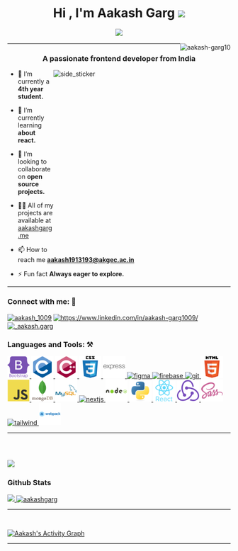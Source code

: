 <h1 align="center">Hi , I'm Aakash Garg <img src="https://media.giphy.com/media/hvRJCLFzcasrR4ia7z/giphy.gif" width="35"></h1>
<p align="center">
  <a href="https://github.com/DenverCoder1/readme-typing-svg"><img src="https://readme-typing-svg.herokuapp.com?lines=Information+Technology+Student;Web+Devloper;DS%20|%20Algorithms%20|%20OOP%20;Always%20learning%20new%20things&center=true&width=500&height=50"></a>
</p>

 <img align="right" src="https://komarev.com/ghpvc/?username=aakash-garg10&label=Profile%20views&color=0e75b6&style=flat-square" alt="aakash-garg10" />

<hr>

<h3 align="center">A passionate frontend developer from India</h3>

<img align="right" width=400px height=400px alt="side_sticker" src="https://github.com/Adam-pw/Adam-pw/blob/main/animation_500_kxa883sd.gif" />


- 🔭 I’m currently a **4th year student.**

- 🌱 I’m currently learning **about react.**

- 👯 I’m looking to collaborate on **open source projects.**

- 👨‍💻 All of my projects are available at [aakashgarg.me](aakashgarg.me)

- 📫 How to reach me **aakash1913193@akgec.ac.in**

- ⚡ Fun fact **Always eager to explore.**
<hr>

<h3 align="left">Connect with me: 🤝</h3>
<p align="left">
<a href="https://twitter.com/aakash_1009" target="blank"><img align="center" src="https://raw.githubusercontent.com/rahuldkjain/github-profile-readme-generator/master/src/images/icons/Social/twitter.svg" alt="aakash_1009" height="30" width="40" /></a>
<a href="https://linkedin.com/in/https://www.linkedin.com/in/aakash-garg1009/" target="blank"><img align="center" src="https://raw.githubusercontent.com/rahuldkjain/github-profile-readme-generator/master/src/images/icons/Social/linked-in-alt.svg" alt="https://www.linkedin.com/in/aakash-garg1009/" height="30" width="40" /></a>
<a href="https://instagram.com/_aakash.garg" target="blank"><img align="center" src="https://raw.githubusercontent.com/rahuldkjain/github-profile-readme-generator/master/src/images/icons/Social/instagram.svg" alt="_aakash.garg" height="30" width="40" /></a>
</p>

<h3 align="left">Languages and Tools: ⚒️</h3>
<p align="left"> <a href="https://getbootstrap.com" target="_blank" rel="noreferrer"> <img src="https://raw.githubusercontent.com/devicons/devicon/master/icons/bootstrap/bootstrap-plain-wordmark.svg" alt="bootstrap" width="50" height="50"/> </a> <a href="https://www.cprogramming.com/" target="_blank" rel="noreferrer"> <img src="https://raw.githubusercontent.com/devicons/devicon/master/icons/c/c-original.svg" alt="c" width="50" height="50"/> </a> <a href="https://www.w3schools.com/cpp/" target="_blank" rel="noreferrer"> <img src="https://raw.githubusercontent.com/devicons/devicon/master/icons/cplusplus/cplusplus-original.svg" alt="cplusplus" width="50" height="50"/> </a> <a href="https://www.w3schools.com/css/" target="_blank" rel="noreferrer"> <img src="https://raw.githubusercontent.com/devicons/devicon/master/icons/css3/css3-original-wordmark.svg" alt="css3" width="50" height="50"/> </a> <a href="https://expressjs.com" target="_blank" rel="noreferrer"> <img src="https://raw.githubusercontent.com/devicons/devicon/master/icons/express/express-original-wordmark.svg" alt="express" width="50" height="50"/> </a> <a href="https://www.figma.com/" target="_blank" rel="noreferrer"> <img src="https://www.vectorlogo.zone/logos/figma/figma-icon.svg" alt="figma" width="50" height="50"/> </a> <a href="https://firebase.google.com/" target="_blank" rel="noreferrer"> <img src="https://www.vectorlogo.zone/logos/firebase/firebase-icon.svg" alt="firebase" width="40" height="50"/> </a> <a href="https://git-scm.com/" target="_blank" rel="noreferrer"> <img src="https://www.vectorlogo.zone/logos/git-scm/git-scm-icon.svg" alt="git" width="40" height="50"/> </a> <a href="https://www.w3.org/html/" target="_blank" rel="noreferrer"> <img src="https://raw.githubusercontent.com/devicons/devicon/master/icons/html5/html5-original-wordmark.svg" alt="html5" width="50" height="50"/> </a> <a href="https://developer.mozilla.org/en-US/docs/Web/JavaScript" target="_blank" rel="noreferrer"> <img src="https://raw.githubusercontent.com/devicons/devicon/master/icons/javascript/javascript-original.svg" alt="javascript" width="50" height="50"/> </a> <a href="https://www.mongodb.com/" target="_blank" rel="noreferrer"> <img src="https://raw.githubusercontent.com/devicons/devicon/master/icons/mongodb/mongodb-original-wordmark.svg" alt="mongodb" width="50" height="50"/> </a> <a href="https://www.mysql.com/" target="_blank" rel="noreferrer"> <img src="https://raw.githubusercontent.com/devicons/devicon/master/icons/mysql/mysql-original-wordmark.svg" alt="mysql" width="50" height="50"/> </a> <a href="https://nextjs.org/" target="_blank" rel="noreferrer"> <img src="https://cdn.worldvectorlogo.com/logos/nextjs-2.svg" alt="nextjs" width="50" height="50"/> </a> <a href="https://nodejs.org" target="_blank" rel="noreferrer"> <img src="https://raw.githubusercontent.com/devicons/devicon/master/icons/nodejs/nodejs-original-wordmark.svg" alt="nodejs" width="50" height="50"/> </a> <a href="https://www.python.org" target="_blank" rel="noreferrer"> <img src="https://raw.githubusercontent.com/devicons/devicon/master/icons/python/python-original.svg" alt="python" width="50" height="50"/> </a> <a href="https://reactjs.org/" target="_blank" rel="noreferrer"> <img src="https://raw.githubusercontent.com/devicons/devicon/master/icons/react/react-original-wordmark.svg" alt="react" width="50" height="50"/> </a> <a href="https://redux.js.org" target="_blank" rel="noreferrer"> <img src="https://raw.githubusercontent.com/devicons/devicon/master/icons/redux/redux-original.svg" alt="redux" width="50" height="50"/> </a> <a href="https://sass-lang.com" target="_blank" rel="noreferrer"> <img src="https://raw.githubusercontent.com/devicons/devicon/master/icons/sass/sass-original.svg" alt="sass" width="50" height="50"/> </a> <a href="https://tailwindcss.com/" target="_blank" rel="noreferrer"> <img src="https://www.vectorlogo.zone/logos/tailwindcss/tailwindcss-icon.svg" alt="tailwind" width="50" height="50"/> </a> <a href="https://webpack.js.org" target="_blank" rel="noreferrer"> <img src="https://raw.githubusercontent.com/devicons/devicon/d00d0969292a6569d45b06d3f350f463a0107b0d/icons/webpack/webpack-original-wordmark.svg" alt="webpack" width="50" height="50"/> </a> </p>


<hr>

<br>

## 
<img src="https://media.giphy.com/media/iY8CRBdQXODJSCERIr/giphy.gif" width="30px"> <h3>Github Stats</h3>

<a href="https://github.com/aakash-garg10">
  
  <img height="175em" src="https://github-readme-stats.vercel.app/api?username=aakash-garg10&count_private=true&show_icons=true&&theme=react&include_all_commits=true" />
<!--   <img height="160em" src="https://github-readme-streak-stats.herokuapp.com?user=aakash-garg10&theme=react&hide_border=true"> -->
  <img height="175em" src="https://github-readme-stats.vercel.app/api/top-langs?username=aakash-garg10&langs_count=10&show_icons=true&locale=en&layout=compact&theme=react" alt="aakashgarg" />
  
</a>
<br>
<hr>
<br>

<p>
   <a href="https://github.com/aakash-garg10"><img alt="Aakash's Activity Graph" src="https://activity-graph.herokuapp.com/graph?username=aakash-garg10&custom_title=Aakash's%20Contribution%20Graph&theme=react-dark" /></a>
  <br/>
</p>

<hr/>

